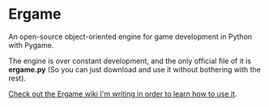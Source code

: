Ergame
======

An open-source object-oriented engine for game development in Python with Pygame.

The engine is over constant development, and the only official file of it is **ergame.py** (So you can just download and use it without bothering with the rest).

[Check out the Ergame wiki I'm writing in order to learn how to use it](https://github.com/EricsonWillians/Ergame/wiki).
